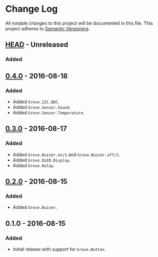 # Change Log
All notable changes to this project will be documented in this file.
This project adheres to [Semantic Versioning](http://semver.org/).

## [HEAD] - Unreleased
### Added

## [0.4.0] - 2016-08-18
### Added
- Added `Grove.I2C.ADC`.
- Added `Grove.Sensor.Sound`.
- Added `Grove.Sensor.Temperature`.

## [0.3.0] - 2016-08-17
### Added
- Added `Grove.Buzzer.on/1` and `Grove.Buzzer.off/1`.
- Added `Grove.OLED.Display`.
- Added `Grove.Relay`.

## [0.2.0] - 2016-08-15
### Added
- Added `Grove.Buzzer`.

## 0.1.0 - 2016-08-15
### Added
- Initial release with support for `Grove.Button`.

[HEAD]:  https://github.com/bendiken/nerves_grove/compare/0.4.0...HEAD
[0.4.0]: https://github.com/bendiken/nerves_grove/compare/0.3.0...0.4.0
[0.3.0]: https://github.com/bendiken/nerves_grove/compare/0.2.0...0.3.0
[0.2.0]: https://github.com/bendiken/nerves_grove/compare/0.1.0...0.2.0
